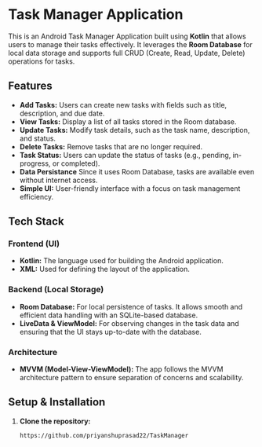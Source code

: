 # Task Manager Application

This is an Android Task Manager Application built using **Kotlin** that allows users to manage their tasks effectively. It leverages the **Room Database** for local data storage and supports full CRUD (Create, Read, Update, Delete) operations for tasks.

## Features

- **Add Tasks:** Users can create new tasks with fields such as title, description, and due date.
- **View Tasks:** Display a list of all tasks stored in the Room database.
- **Update Tasks:** Modify task details, such as the task name, description, and status.
- **Delete Tasks:** Remove tasks that are no longer required.
- **Task Status:** Users can update the status of tasks (e.g., pending, in-progress, or completed).
- **Data Persistance** Since it uses Room Database, tasks are available even without internet access.
- **Simple UI:** User-friendly interface with a focus on task management efficiency.

## Tech Stack

### Frontend (UI)
- **Kotlin:** The language used for building the Android application.
- **XML:** Used for defining the layout of the application.

### Backend (Local Storage)
- **Room Database:** For local persistence of tasks. It allows smooth and efficient data handling with an SQLite-based database.
- **LiveData & ViewModel:** For observing changes in the task data and ensuring that the UI stays up-to-date with the database.

### Architecture
- **MVVM (Model-View-ViewModel):** The app follows the MVVM architecture pattern to ensure separation of concerns and scalability.

## Setup & Installation

1. **Clone the repository:**
   ```bash
   https://github.com/priyanshuprasad22/TaskManager
